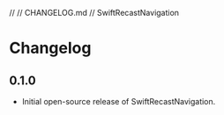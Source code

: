 //
//  CHANGELOG.md
//  SwiftRecastNavigation

# Changelog

## 0.1.0
- Initial open-source release of SwiftRecastNavigation.
